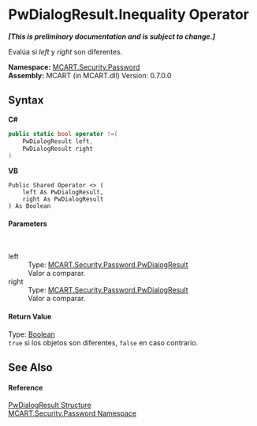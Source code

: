 # PwDialogResult.Inequality Operator 
 _**\[This is preliminary documentation and is subject to change.\]**_

Evalúa si *left* y *right* son diferentes.

**Namespace:**&nbsp;<a href="dbbe708a-6e0a-d3f8-20a0-94d530d6d526">MCART.Security.Password</a><br />**Assembly:**&nbsp;MCART (in MCART.dll) Version: 0.7.0.0

## Syntax

**C#**<br />
``` C#
public static bool operator !=(
	PwDialogResult left,
	PwDialogResult right
)
```

**VB**<br />
``` VB
Public Shared Operator <> ( 
	left As PwDialogResult,
	right As PwDialogResult
) As Boolean
```


#### Parameters
&nbsp;<dl><dt>left</dt><dd>Type: <a href="c08975d0-6400-9b84-1ab2-b29ca3cc100d">MCART.Security.Password.PwDialogResult</a><br />Valor a comparar.</dd><dt>right</dt><dd>Type: <a href="c08975d0-6400-9b84-1ab2-b29ca3cc100d">MCART.Security.Password.PwDialogResult</a><br />Valor a comparar.</dd></dl>

#### Return Value
Type: <a href="http://msdn2.microsoft.com/es-es/library/a28wyd50" target="_blank">Boolean</a><br />`true` si los objetos son diferentes, `false` en caso contrario.

## See Also


#### Reference
<a href="c08975d0-6400-9b84-1ab2-b29ca3cc100d">PwDialogResult Structure</a><br /><a href="dbbe708a-6e0a-d3f8-20a0-94d530d6d526">MCART.Security.Password Namespace</a><br />